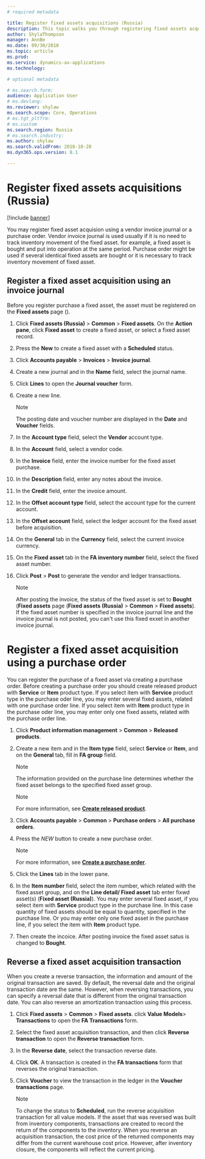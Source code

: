 ```yaml
---
# required metadata

title: Register fixed assets acquisitions (Russia)
description: This topic walks you through registering fixed assets acquisitions for Microsoft Dynamics 365 for Finance and Operations in Russia.
author: ShylaThompson
manager: AnnBe
ms.date: 09/30/2018
ms.topic: article
ms.prod: 
ms.service: dynamics-ax-applications
ms.technology: 

# optional metadata

# ms.search.form:
audience: Application User
# ms.devlang: 
ms.reviewer: shylaw
ms.search.scope: Core, Operations
# ms.tgt_pltfrm: 
# ms.custom
ms.search.region: Russia
# ms.search.industry: 
ms.author: shylaw
ms.search.validFrom: 2018-10-28
ms.dyn365.ops.version: 8.1

---
```


# Register fixed assets acquisitions (Russia)

[!include [banner](../includes/banner.md)]

You may register fixed asset acquision using a vendor invoice journal or a purchase order. Vendor invoice journal is used usually if it is no need to track inventory movement of the fixed asset. for example, a fixed asset is bought and put into operation at the same period. Purchase order might be used if several identical fixed assets are bought or it is necessary to track inventory movement of fixed asset.    

## Register a fixed asset acquisition using an invoice journal 

Before you register purchase a fixed asset, the asset must be registered on the <STRONG>Fixed assets</STRONG> page ().

1.  Click **Fixed assets (Russia)** \> **Common** \> **Fixed assets**. On the **Action pane**, click **Fixed asset** to create a fixed asset, or select a fixed asset record.

2.  Press the **New** to create a fixed asset with a **Scheduled** status.
    
3.  Click **Accounts payable** \> **Invoices** \> **Invoice journal**.

4.  Create a new journal and in the **Name** field, select the journal name.

5.  Click **Lines** to open the **Journal voucher** form.

6.  Create a new line.
    
    > [!NOTE]
    > <P>The posting date and voucher number are displayed in the <STRONG>Date</STRONG> and <STRONG>Voucher</STRONG> fields.</P>

7.  In the **Account type** field, select the  **Vendor** account type. 
  
8.  In the **Account** field, select a vendor code.

9. In the **Invoice** field, enter the invoice number for the fixed asset purchase.

10. In the **Description** field, enter any notes about the invoice.

11. In the **Credit** field, enter the invoice amount.

12. In the **Offset account type** field, select the account type for the current account.

13. In the **Offset account** field, select the ledger account for the fixed asset before acquisition.

14. On the **General** tab in the **Currency** field, select the current invoice currency.

15. On the **Fixed asset** tab in the **FA inventory number** field, select the fixed asset number.

16. Click **Post** \> **Post** to generate the vendor and ledger transactions.
    
    > [!NOTE]
    > After posting the invoice, the status of the fixed asset is set to **Bought** (**Fixed assets** page (**Fixed assets (Russia)** \> **Common** \> **Fixed assets**). If the fixed asset number is specified in the invoice journal line and the invoice journal is not posted, you can't use this fixed exxet in another invoice journal.
    
# Register a fixed asset acquisition using a purchase order 

You can register the purchase of a fixed asset via creating a purchase order. Before creating a purchase order you should create released product with **Service** or **Item** product type. If you select item with **Service** product type in the purchase oder line, you may enter several fixed assets, related with one purchase order line. If you select item with **Item** product type in the purchase oder line, you may enter only one fixed assets, related with the purchase order line.  


1.  Click **Product information management** \> **Common** \> **Released products**.

2.  Create a new item and in the **Item type** field, select **Service** or **Item**, and on the **General** tab, fill in **FA group** field.

    > [!NOTE]
    > The information provided on the purchase line determines whether the fixed asset belongs to the specified fixed asset group.
    
    > [!NOTE]
    > For more information, see **[Create released product](https://docs.microsoft.com/en-us/dynamics365/unified-operations/supply-chain/pim/tasks/create-released-product-single-company)**.
    
3.  Click **Accounts payable** \> **Common** \> **Purchase orders** \> **All purchase orders**.
4.  Press the *NEW* button to create a new purchase order.
    
    > [!NOTE]
    > For more information, see **[Create a purchase order](https://docs.microsoft.com/en-us/dynamics365/unified-operations/supply-chain/procurement/tasks/create-purchase-order)**.

5.  Click the **Lines** tab in the lower pane.
6.  In the **Item number** field, select the item number, which related with the fixed asset group, and on the **Line detail/ Fixed asset** tab enter fixwd asset(s) (**Fixed asset (Russia)**). You may enter several fixed asset, if you select item with **Service** product type in the purchase line. In this case quantity of fixed assets should be equal to quantity, specified in the purchase line. Or you may enter only one fixed asset in the purchase line, if you select the item with **Item** product type.

7. Then  create the incoice. After posting invoice the fixed asset satus is changed to **Bought**.
    

## Reverse a fixed asset acquisition transaction    
    
When you create a reverse transaction, the information and amount of the original transaction are saved. By default, the reversal date and the original transaction date are the same. However, when reversing transactions, you can specify a reversal date that is different from the original transaction date. You can also reverse an amortization transaction using this process. 

1.  Click **Fixed assets** \> **Common** \> **Fixed assets**. click **Value Models**\> **Transactions** to open the **FA Transactions** form.

2.  Select the fixed asset acquisition transaction, and then click **Reverse transaction** to open the **Reverse transaction** form.

3.  In the **Reverse date**, select the transaction reverse date.

4.  Click **OK**. A transaction is created in the **FA transactions** form that reverses the original transaction.

5.  Click **Voucher** to view the transaction in the ledger in the **Voucher transactions** page.
    

    > [!NOTE]
    > To change the status to **Scheduled**, run the reverse acquisition transaction for all value models. If the asset that was reversed was built from inventory components, transactions are created to record the return of the components to the inventory. When you reverse an acquisition transaction, the cost price of the returned components may differ from the current warehouse cost price. However, after inventory closure, the components will reflect the current pricing.



      
